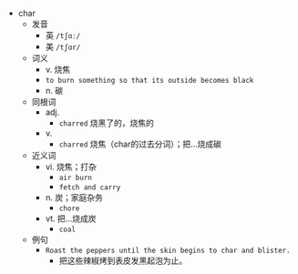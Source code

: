 - char
  - 发音
    - 英 `/tʃɑː/`
    - 美 `/tʃɑr/`
  - 词义
    - v. 烧焦
    - `to burn something so that its outside becomes black`
    - n. 碳
  - 同根词
    - adj.
      - `charred` 烧黑了的，烧焦的
    - v.
      - `charred` 烧焦（char的过去分词）；把…烧成碳
  - 近义词
    - vi. 烧焦；打杂
      - `air burn`
      - `fetch and carry`
    - n. 炭；家庭杂务
      - `chore`
    - vt. 把…烧成炭
      - `coal`
  - 例句
    - `Roast the peppers until the skin begins to char and blister.`
      - 把这些辣椒烤到表皮发黑起泡为止。

